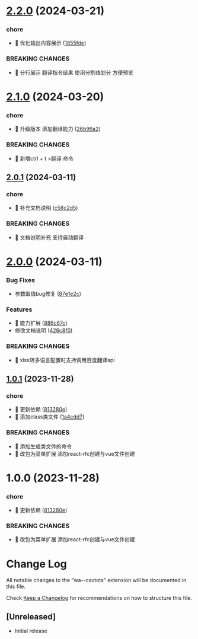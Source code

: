 

# [2.2.0](https://github.com/sdmu-gaoqi/wa-vscode-menu/compare/2.1.0...2.2.0) (2024-03-21)


### chore

* 🤖 优化输出内容展示 ([1855fde](https://github.com/sdmu-gaoqi/wa-vscode-menu/commit/1855fdedb9038d23ab6936a81c3ca5360080d93d))


### BREAKING CHANGES

* 🧨 分行展示 翻译指令结果 使用分割线划分 方便预览

# [2.1.0](https://github.com/sdmu-gaoqi/wa-vscode-menu/compare/2.0.1...2.1.0) (2024-03-20)


### chore

* 🤖 升级版本 添加翻译能力 ([26b96a2](https://github.com/sdmu-gaoqi/wa-vscode-menu/commit/26b96a25a92a07c57ed3afab6c1f5e487e32b925))


### BREAKING CHANGES

* 🧨 新增ctrl + t >翻译 命令

## [2.0.1](https://github.com/sdmu-gaoqi/wa-vscode-menu/compare/2.0.0...2.0.1) (2024-03-11)


### chore

* 🤖 补充文档说明 ([c58c2d5](https://github.com/sdmu-gaoqi/wa-vscode-menu/commit/c58c2d52f4072babe090c2fe8edec4c18d148791))


### BREAKING CHANGES

* 🧨 文档说明补充 支持自动翻译

# [2.0.0](https://github.com/sdmu-gaoqi/wa-vscode-menu/compare/1.0.1...2.0.0) (2024-03-11)


### Bug Fixes

* 参数取值bug修复 ([87e1e2c](https://github.com/sdmu-gaoqi/wa-vscode-menu/commit/87e1e2c1e5726dc2e8de2e15b96e8a82741144ec))


### Features

* 🎸 能力扩展 ([886c67c](https://github.com/sdmu-gaoqi/wa-vscode-menu/commit/886c67ca26c5f2db5a0733abe3618ddd1a10eae1))
* 修改文档说明 ([426c8f0](https://github.com/sdmu-gaoqi/wa-vscode-menu/commit/426c8f070f2457afb588d4261e7a0fa09f2b8177))


### BREAKING CHANGES

* 🧨 xlsx转多语言配置时支持调用百度翻译api

## [1.0.1](https://github.com/sdmu-gaoqi/wa-csvToTs/compare/1.0.0...1.0.1) (2023-11-28)


### chore

* 🤖 更新依赖 ([813280e](https://github.com/sdmu-gaoqi/wa-csvToTs/commit/813280ed52841cec387b5934f0bb81d3dc494079))
* 🤖 添加class类文件 ([1a4cdd7](https://github.com/sdmu-gaoqi/wa-csvToTs/commit/1a4cdd7683cdead845202a941a65c759e5af98c9))


### BREAKING CHANGES

* 🧨 添加生成类文件的命令
* 🧨 改包为菜单扩展 添加react-rfc创建与vue文件创建

# 1.0.0 (2023-11-28)


### chore

* 🤖 更新依赖 ([813280e](https://github.com/sdmu-gaoqi/wa-csvToTs/commit/813280ed52841cec387b5934f0bb81d3dc494079))


### BREAKING CHANGES

* 🧨 改包为菜单扩展 添加react-rfc创建与vue文件创建

# Change Log

All notable changes to the "wa--csvtots" extension will be documented in this file.

Check [Keep a Changelog](http://keepachangelog.com/) for recommendations on how to structure this file.

## [Unreleased]

- Initial release
